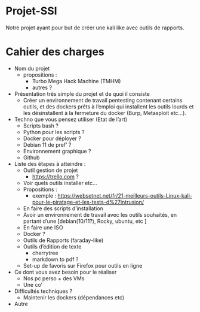 # Projet-SSI
Notre projet ayant pour but de créer une kali like avec outils de rapports.
# Cahier des charges
- Nom du projet
  - propositions :
    - Turbo Mega Hack Machine (TMHM)
    - autres ?
- Présentation très simple du projet et de quoi il consiste
  - Créer un environnement de travail pentesting contenant certains outils, et des dockers prêts à l’emploi qui installent les outils lourds et les désinstallent à la fermeture du docker (Burp, Metasploit etc…).
- Techno que vous pensez utiliser (Etat de l’art)
  - Scripts bash ?
  - Python pour les scripts ?
  - Docker pour déployer ?
  - Debian 11 de pref’ ?
  - Environnement graphique ?
  - Github
- Liste des étapes à atteindre :
  - Outil gestion de projet
    - https://trello.com  ?
  - Voir quels outils installer etc…
  - Propositions :
    - exemple :  https://websetnet.net/fr/21-meilleurs-outils-Linux-kali-pour-le-piratage-et-les-tests-d%27intrusion/
  - En faire des scripts d’installation
  - Avoir un environnement de travail avec les outils souhaités, en partant d’une [debian(10/11?), Rocky, ubuntu, etc ]
  - En faire une ISO
  - Docker ?
  - Outils de Rapports (faraday-like)
  - Outils d’édition de texte 
    - cherrytree
    - markdown to pdf ?
  - Set-up de favoris sur Firefox pour outils en ligne
- Ce dont vous avez besoin pour le réaliser
  - Nos pc perso + des VMs
  - Une co’
- Difficultés techniques ?
  - Maintenir les dockers (dépendances etc)
- Autre
